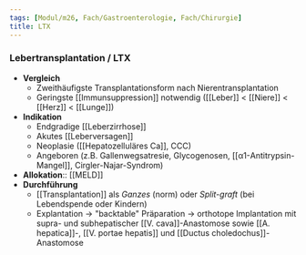 ```yaml
---
tags: [Modul/m26, Fach/Gastroenterologie, Fach/Chirurgie]
title: LTX
---
```

### Lebertransplantation / LTX
- **Vergleich**
	- Zweithäufigste Transplantationsform nach Nierentransplantation
	- Geringste [[Immunsuppression]] notwendig ([[Leber]] < [[Niere]] < [[Herz]] < [[Lunge]])
- **Indikation**
	- Endgradige [[Leberzirrhose]]
	- Akutes [[Leberversagen]]
	- Neoplasie ([[Hepatozelluläres Ca]], CCC)
	- Angeboren (z.B. Gallenwegsatresie, Glycogenosen, [[α1-Antitrypsin-Mangel]], Cirgler-Najar-Syndrom)
- **Allokation**:: [[MELD]]
- **Durchführung**
	- [[Transplantation]] als *Ganzes* (norm) oder *Split-graft* (bei Lebendspende oder Kindern)
	- Explantation → "backtable" Präparation → orthotope Implantation mit supra- und subhepatischer [[V. cava]]-Anastomose sowie [[A. hepatica]]-, [[V. portae hepatis]] und [[Ductus choledochus]]-Anastomose